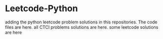 # Leetcode-Python
adding the python leetcode problem solutions in this repositories. 
The code files are here.
all CTCI problems solutions are here.
some leetcode solutions are here








































































































































































































































































































































































































































































































































































































































































































































































































































































































































































































